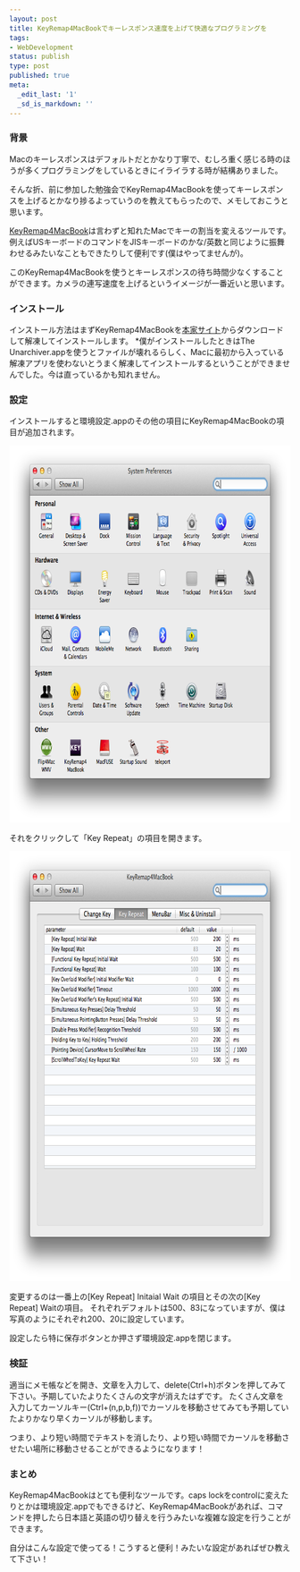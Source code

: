 ```yaml
---
layout: post
title: KeyRemap4MacBookでキーレスポンス速度を上げて快適なプログラミングを
tags:
- WebDevelopment
status: publish
type: post
published: true
meta:
  _edit_last: '1'
  _sd_is_markdown: ''
---
```

<h3>背景</h3>
Macのキーレスポンスはデフォルトだとかなり丁寧で、むしろ重く感じる時のほうが多くプログラミングをしているときにイライラする時が結構ありました。

そんな折、前に参加した勉強会でKeyRemap4MacBookを使ってキーレスポンスを上げるとかなり捗るよっていうのを教えてもらったので、メモしておこうと思います。

<a href="http://pqrs.org/macosx/keyremap4macbook/" target="_blank">KeyRemap4MacBook</a>は言わずと知れたMacでキーの割当を変えるツールです。例えばUSキーボードのコマンドをJISキーボードのかな/英数と同じように振舞わせるみたいなこともできたりして便利です(僕はやってませんが)。

このKeyRemap4MacBookを使うとキーレスポンスの待ち時間少なくすることができます。カメラの連写速度を上げるというイメージが一番近いと思います。

<h3>インストール</h3>
インストール方法はまずKeyRemap4MacBookを<a href="http://pqrs.org/macosx/keyremap4macbook/" target="_blank">本家サイト</a>からダウンロードして解凍してインストールします。
*僕がインストールしたときはThe Unarchiver.appを使うとファイルが壊れるらしく、Macに最初から入っている解凍アプリを使わないとうまく解凍してインストールするということができませんでした。今は直っているかも知れません。

<h3>設定</h3>
インストールすると環境設定.appのその他の項目にKeyRemap4MacBookの項目が追加されます。

<a href="/images/2012/06/Screen-Shot-2012-06-29-at-1.09.59-AM.png"><img src="/images/2012/06/Screen-Shot-2012-06-29-at-1.09.59-AM.png" alt="" title="環境設定.app" width="782" height="675" class="aligncenter size-full wp-image-153" /></a>

それをクリックして「Key Repeat」の項目を開きます。

<a href="/images/2012/06/Screen-Shot-2012-06-29-at-1.12.59-AM.png"><img src="/images/2012/06/Screen-Shot-2012-06-29-at-1.12.59-AM.png" alt="" title="環境設定KeyReat" width="782" height="769" class="aligncenter size-full wp-image-155" /></a>

変更するのは一番上の[Key Repeat] Initaial Wait の項目とその次の[Key Repeat] Waitの項目。
それぞれデフォルトは500、83になっていますが、僕は写真のようにそれぞれ200、20に設定しています。

設定したら特に保存ボタンとか押さず環境設定.appを閉じます。

<h3>検証</h3>
適当にメモ帳などを開き、文章を入力して、delete(Ctrl+h)ボタンを押してみて下さい。予期していたよりたくさんの文字が消えたはずです。
たくさん文章を入力してカーソルキー(Ctrl+(n,p,b,f))でカーソルを移動させてみても予期していたよりかなり早くカーソルが移動します。

つまり、より短い時間でテキストを消したり、より短い時間でカーソルを移動させたい場所に移動させることができるようになります！

<h3>まとめ</h3>
KeyRemap4MacBookはとても便利なツールです。caps lockをcontrolに変えたりとかは環境設定.appでもできるけど、KeyRemap4MacBookがあれば、コマンドを押したら日本語と英語の切り替えを行うみたいな複雑な設定を行うことができます。

自分はこんな設定で使ってる！こうすると便利！みたいな設定があればぜひ教えて下さい！

